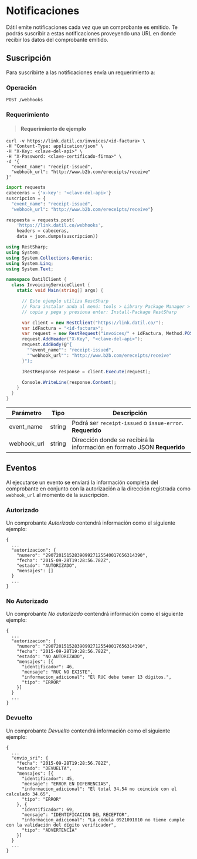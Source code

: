 # Notificaciones

Dátil emite notificaciones cada vez que un comprobante es emitido. Te podrás
suscribir a estas notificaciones proveyendo una URL en donde recibir los datos
del comprobante emitido.

## Suscripción

Para suscribirte a las notificaciones envía un requerimiento a:

### Operación

`POST /webhooks`

### Requerimiento

> #### Requerimiento de ejemplo

```shell
curl -v https://link.datil.co/invoices/<id-factura> \
-H "Content-Type: application/json" \
-H "X-Key: <clave-del-api>" \
-H "X-Password: <clave-certificado-firma>" \
-d '{
  "event_name": "receipt-issued",
  "webhook_url": "http://www.b2b.com/ereceipts/receive"
}'
```

```python
import requests
cabeceras = {'x-key': '<clave-del-api>'}
suscripcion = {
  "event_name": "receipt-issued",
  "webhook_url": "http://www.b2b.com/ereceipts/receive"}

respuesta = requests.post(
    'https://link.datil.co/webhooks',
    headers = cabeceras,
    data = json.dumps(suscripcion))
```

```c#
using RestSharp;
using System;
using System.Collections.Generic;
using System.Linq;
using System.Text;

namespace DatilClient {
  class InvoicingServiceClient {
    static void Main(string[] args) {

      // Este ejemplo utiliza RestSharp 
      // Para instalar anda al menú: tools > Library Package Manager > Package Manager Console
      // copia y pega y presiona enter: Install-Package RestSharp

      var client = new RestClient("https://link.datil.co/");
      var idFactura = "<id-factura>";
      var request = new RestRequest("invoices/" + idFactura, Method.POST);
      request.AddHeader("X-Key", "<clave-del-api>");
      request.AddBody(@"{
        ""event_name"": "receipt-issued",
        ""webhook_url"": "http://www.b2b.com/ereceipts/receive"
      }");

      IRestResponse response = client.Execute(request);

      Console.WriteLine(response.Content);
    }
  }
}
```

Parámetro | Tipo | Descripción
--------- | ------- | -----------
event_name | string | Podrá ser `receipt-issued` o `issue-error`. __Requerido__
webhook_url | string | Dirección donde se recibirá la información en formato JSON __Requerido__

## Eventos

Al ejecutarse un evento se enviará la información completa del comprobante en
conjunto con la autorización a la dirección registrada como `webhook_url` al
momento de la suscripción.

### Autorizado

Un comprobante *Autorizado* contendrá información como el siguiente ejemplo: 

```
{
  ...
  "autorizacion": {
    "numero": "2907201515283909927125540017656314390",
    "fecha": "2015-09-28T19:28:56.782Z",
    "estado": "AUTORIZADO",
    "mensajes": []
  }
  ...
}
```

### No Autorizado

Un comprobante *No autorizado* contendrá información como el siguiente ejemplo: 

```
{
  ...
  "autorizacion": {
    "numero": "2907201515283909927125540017656314390",
    "fecha": "2015-09-28T19:28:56.782Z",
    "estado": "NO AUTORIZADO",
    "mensajes": [{
      "identificador": 46,
      "mensaje": "RUC NO EXISTE",
      "informacion_adicional": "El RUC debe tener 13 dígitos.",
      "tipo": "ERROR"
    }]
  }
  ...
}
```

### Devuelto

Un comprobante *Devuelto* contendrá información como el siguiente ejemplo: 

```
{
  ...
  "envio_sri": {
    "fecha": "2015-09-28T19:28:56.782Z",
    "estado": "DEVUELTA",
    "mensajes": [{
      "identificador": 45,
      "mensaje": "ERROR EN DIFERENCIAS",
      "informacion_adicional": "El total 34.54 no coincide con el calculado 34.65",
      "tipo": "ERROR"
    }, {
      "identificador": 69,
      "mensaje": "IDENTIFICACION DEL RECEPTOR",
      "informacion_adicional": "La cédula 0921091010 no tiene cumple con la validación del dígito verificador",
      "tipo": "ADVERTENCIA"
    }]
  }
  ...
}
```
